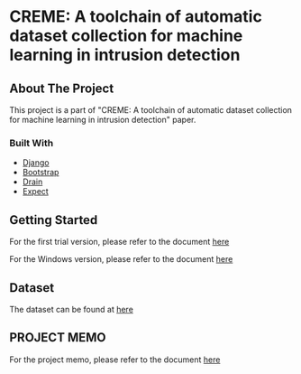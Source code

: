 # CREME: A toolchain of automatic dataset collection for machine learning in intrusion detection

<!-- ABOUT THE PROJECT -->
## About The Project

This project is a part of "CREME: A toolchain of automatic dataset collection for machine learning in intrusion detection" paper.

### Built With

* [Django](https://www.djangoproject.com/)
* [Bootstrap](https://getbootstrap.com)
* [Drain](https://github.com/logpai/logparser/tree/master/logparser/Drain)
* [Expect](https://linux.die.net/man/1/expect)

<!-- GETTING STARTED -->
## Getting Started

For the first trial version, please refer to the document [here](https://drive.google.com/drive/folders/1YgQs4MJjuBBz8sdJkAw_0OIyy3_d5gsL?usp=sharing)

For the Windows version, please refer to the document [here](https://docs.google.com/document/d/1srZq0dbnCsJPIyiTZOxlUwVurmoTb20UIFHJhRtVplY/edit?usp=sharing)

<!-- Dataset -->
## Dataset

The dataset can be found at [here](https://drive.google.com/drive/folders/1bEsx64H2vogJKgI_OTVQ8n71VahtLxz5?usp=sharing)

<!--PROJECT MEMO -->
## PROJECT MEMO

For the project memo, please refer to the document [here](https://docs.google.com/document/d/1DDwuftnkgjxZNX43AR4oXdEoKSMkIlb_5s3KMaKCbW4/edit?usp=sharing)
